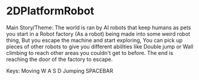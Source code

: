 # 2DPlatformRobot

Main Story/Theme:
The world is ran by AI robots that keep humans as pets
you start in a Robot factory (As a robot) being made into some weird robot thing, 
But you escape the machine and start exploring, 
You can pick up pieces of other robots to give you different abilities like Double jump or Wall climbing 
to reach other areas you couldn't get to before. 
The end is reaching the door of the factory to escape.

Keys: 
Moving W A S D
Jumping SPACEBAR
